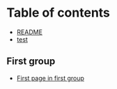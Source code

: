 # Table of contents

* [README](README.md)
* [test](test.md)

## First group <a href="#first" id="first"></a>

* [First page in first group](first/first.md)

